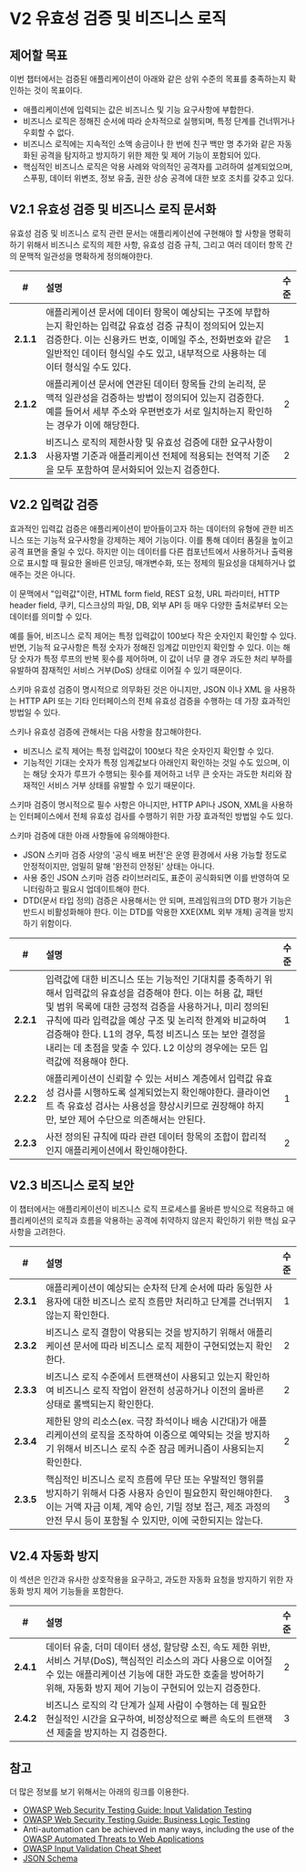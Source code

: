 # V2 유효성 검증 및 비즈니스 로직

## 제어할 목표

이번 챕터에서는 검증된 애플리케이션이 아래와 같은 상위 수준의 목표를 충족하는지 확인하는 것이 목표이다.

* 애플리케이션에 입력되는 값은 비즈니스 및 기능 요구사항에 부합한다.
* 비즈니스 로직은 정해진 순서에 따라 순차적으로 실행되며, 특정 단계를 건너뛰거나 우회할 수 없다.
* 비즈니스 로직에는 지속적인 소액 송금이나 한 번에 친구 백만 명 추가와 같은 자동화된 공격을 탐지하고 방지하기 위한 제한 및 제어 기능이 포함되어 있다.
* 핵심적인 비즈니스 로직은 악용 사례와 악의적인 공격자를 고려하여 설계되었으며, 스푸핑, 데이터 위변조, 정보 유출, 권한 상승 공격에 대한 보호 조치를 갖추고 있다.

## V2.1 유효성 검증 및 비즈니스 로직 문서화

유효성 검증 및 비즈니스 로직 관련 문서는 애플리케이션에 구현해야 할 사항을 명확히 하기 위해서 비즈니스 로직의 제한 사항, 유효성 검증 규칙, 그리고 여러 데이터 항목 간의 문맥적 일관성을 명확하게 정의해야한다.

| # | 설명 | 수준 |
| :---: | :--- | :---: |
| **2.1.1** | 애플리케이션 문서에 데이터 항목이 예상되는 구조에 부합하는지 확인하는 입력값 유효성 검증 규칙이 정의되어 있는지 검증한다. 이는 신용카드 번호, 이메일 주소, 전화번호와 같은 일반적인 데이터 형식일 수도 있고, 내부적으로 사용하는 데이터 형식일 수도 있다. | 1 |
| **2.1.2** | 애플리케이션 문서에 연관된 데이터 항목들 간의 논리적, 문맥적 일관성을 검증하는 방법이 정의되어 있는지 검증한다. 예를 들어서 세부 주소와 우편번호가 서로 일치하는지 확인하는 경우가 이에 해당한다. | 2 |
| **2.1.3** | 비즈니스 로직의 제한사항 및 유효성 검증에 대한 요구사항이 사용자별 기준과 애플리케이션 전체에 적용되는 전역적 기준을 모두 포함하여 문서화되어 있는지 검증한다. | 2 |

## V2.2 입력값 검증

효과적인 입력값 검증은 애플리케이션이 받아들이고자 하는 데이터의 유형에 관한 비즈니스 또는 기능적 요구사항을 강제하는 제어 기능이다. 이를 통해 데이터 품질을 높이고 공격 표면을 줄일 수 있다. 하지만 이는 데이터를 다른 컴포넌트에서 사용하거나 출력용으로 표시할 때 필요한 올바른 인코딩, 매개변수화, 또는 정제의 필요성을 대체하거나 없애주는 것은 아니다.

이 문맥에서 "입력값"이란, HTML form field, REST 요청, URL 파라미터, HTTP header field, 쿠키, 디스크상의 파일, DB, 외부 API 등 매우 다양한 출처로부터 오는 데이터를 의미할 수 있다.

예를 들어, 비즈니스 로직 제어는 특정 입력값이 100보다 작은 숫자인지 확인할 수 있다. 반면, 기능적 요구사항은 특정 숫자가 정해진 임계값 미만인지 확인할 수 있다. 이는 해당 숫자가 특정 루프의 반복 횟수를 제어하며, 이 값이 너무 클 경우 과도한 처리 부하를 유발하여 잠재적인 서비스 거부(DoS) 상태로 이어질 수 있기 때문이다.

스키마 유효성 검증이 명시적으로 의무화된 것은 아니지만, JSON 이나 XML 을 사용하는 HTTP API 또는 기타 인터페이스의 전체 유효성 검증을 수행하는 데 가장 효과적인 방법일 수 있다.

스키나 유효성 검증에 관해서는 다음 사항을 참고해야한다.

* 비즈니스 로직 제어는 특정 입력값이 100보다 작은 숫자인지 확인할 수 있다.
* 기능적인 기대는 숫자가 특정 임계값보다 아래인지 확인하는 것일 수도 있으며, 이는 해당 숫자가 루프가 수행되는 횟수를 제어하고 너무 큰 숫자는 과도한 처리와 잠재적인 서비스 거부 상태를 유발할 수 있기 때문이다.

스키마 검증이 명시적으로 필수 사항은 아니지만, HTTP API나 JSON, XML을 사용하는 인터페이스에서 전체 유효성 검사를 수행하기 위한 가장 효과적인 방법일 수도 있다.

스키마 검증에 대한 아래 사항들에 유의해야한다.

* JSON 스키마 검증 사양의 '공식 배포 버전'은 운영 환경에서 사용 가능할 정도로 안정적이지만, 엄밀히 말해 '완전히 안정된' 상태는 아니다.
* 사용 중인 JSON 스키마 검증 라이브러리도, 표준이 공식화되면 이를 반영하여 모니터링하고 필요시 업데이트해야 한다.
* DTD(문서 타입 정의) 검증은 사용해서는 안 되며, 프레임워크의 DTD 평가 기능은 반드시 비활성화해야 한다. 이는 DTD를 악용한 XXE(XML 외부 개체) 공격을 방지하기 위함이다.

| # | 설명 | 수준 |
| :---: | :--- | :---: |
| **2.2.1** | 입력값에 대한 비즈니스 또는 기능적인 기대치를 충족하기 위해서 입력값의 유효성을 검증해야 한다. 이는 허용 값, 패턴 및 범위 목록에 대한 긍정적 검증을 사용하거나, 미리 정의된 규칙에 따라 입력값을 예상 구조 및 논리적 한계와 비교하여 검증해야 한다. L1의 경우, 특정 비즈니스 또는 보안 결정을 내리는 데 초점을 맞출 수 있다. L2 이상의 경우에는 모든 입력값에 적용해야 한다. | 1 |
| **2.2.2** | 애플리케이션이 신뢰할 수 있는 서비스 계층에서 입력값 유효성 검사를 시행하도록 설계되었는지 확인해야한다. 클라이언트 측 유효성 검사는 사용성을 향상시키므로 권장해야 하지만, 보안 제어 수단으로 의존해서는 안된다. | 1 |
| **2.2.3** | 사전 정의된 규칙에 따라 관련 데이터 항목의 조합이 합리적인지 애플리케이션에서 확인해야한다. | 2 |

## V2.3 비즈니스 로직 보안

이 챕터에서는 애플리케이션이 비즈니스 로직 프로세스를 올바른 방식으로 적용하고 애플리케이션의 로직과 흐름을 악용하는 공격에 취약하지 않은지 확인하기 위한 핵심 요구 사항을 고려한다.

| # | 설명 | 수준 |
| :---: | :--- | :---: |
| **2.3.1** | 애플리케이션이 예상되는 순차적 단계 순서에 따라 동일한 사용자에 대한 비즈니스 로직 흐름만 처리하고 단계를 건너뛰지 않는지 확인한다. | 1 |
| **2.3.2** | 비즈니스 로직 결함이 악용되는 것을 방지하기 위해서 애플리케이션 문서에 따라 비즈니스 로직 제한이 구현되었는지 확인한다. | 2 |
| **2.3.3** | 비즈니스 로직 수준에서 트랜잭션이 사용되고 있는지 확인하여 비즈니스 로직 작업이 완전히 성공하거나 이전의 올바른 상태로 롤백되는지 확인한다. | 2 |
| **2.3.4** | 제한된 양의 리소스(ex. 극장 좌석이나 배송 시간대)가 애플리케이션의 로직을 조작하여 이중으로 예약되는 것을 방지하기 위해서 비즈니스 로직 수준 잠금 메커니즘이 사용되는지 확인한다. | 2 |
| **2.3.5** | 핵심적인 비즈니스 로직 흐름에 무단 또는 우발적인 행위를 방지하기 위해서 다중 사용자 승인이 필요한지 확인해야한다. 이는 거액 자금 이체, 계약 승인, 기밀 정보 접근, 제조 과정의 안전 무시 등이 포함될 수 있지만, 이에 국한되지는 않는다. | 3 |

## V2.4 자동화 방지

이 섹션은 인간과 유사한 상호작용을 요구하고, 과도한 자동화 요청을 방지하기 위한 자동화 방지 제어 기능들을 포함한다.

| # | 설명 | 수준 |
| :---: | :--- | :---: |
| **2.4.1** | 데이터 유출, 더미 데이터 생성, 할당량 소진, 속도 제한 위반, 서비스 거부(DoS), 핵심적인 리소스의 과다 사용으로 이어질 수 있는 애플리케이션 기능에 대한 과도한 호출을 방어하기 위해, 자동화 방지 제어 기능이 구현되어 있는지 검증한다. | 2 |
| **2.4.2** | 비즈니스 로직의 각 단계가 실제 사람이 수행하는 데 필요한 현실적인 시간을 요구하여, 비정상적으로 빠른 속도의 트랜잭션 제출을 방지하는 지 검증한다. | 3 |

## 참고

더 많은 정보를 보기 위해서는 아래의 링크를 이용한다.

* [OWASP Web Security Testing Guide: Input Validation Testing](https://owasp.org/www-project-web-security-testing-guide/v42/4-Web_Application_Security_Testing/07-Input_Validation_Testing/README.html)
* [OWASP Web Security Testing Guide: Business Logic Testing](https://owasp.org/www-project-web-security-testing-guide/v42/4-Web_Application_Security_Testing/10-Business_Logic_Testing/README)
* Anti-automation can be achieved in many ways, including the use of the [OWASP Automated Threats to Web Applications](https://owasp.org/www-project-automated-threats-to-web-applications/)
* [OWASP Input Validation Cheat Sheet](https://cheatsheetseries.owasp.org/cheatsheets/Input_Validation_Cheat_Sheet.html)
* [JSON Schema](https://json-schema.org/specification.html)
